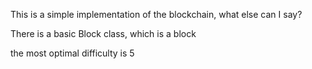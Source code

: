 This is a simple implementation of the blockchain, what else can I say? 

There is a basic Block class, which is a block

the most optimal difficulty is 5
